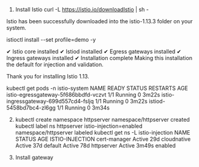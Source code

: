 1. Install Istio
curl -L https://istio.io/downloadIstio | sh -

Istio has been successfully downloaded into the istio-1.13.3 folder on your system.

istioctl install --set profile=demo -y

✔ Istio core installed
✔ Istiod installed
✔ Egress gateways installed
✔ Ingress gateways installed
✔ Installation complete Making this installation the default for injection and validation.

Thank you for installing Istio 1.13.

kubectl get pods -n istio-system
NAME                                    READY   STATUS    RESTARTS   AGE
istio-egressgateway-5f686bbdfd-vczvt    1/1     Running   0          3m22s
istio-ingressgateway-699d557cd4-fsljq   1/1     Running   0          3m22s
istiod-5458bd7bc4-zl6gg                 1/1     Running   0          3m34s

2.  kubectl create namespace httpserver
namespace/httpserver created
kubectl label ns httpserver istio-injection=enabled
namespace/httpserver labeled
kubectl get ns -L istio-injection
NAME              STATUS   AGE     ISTIO-INJECTION
cert-manager      Active   29d
cloudnative       Active   37d
default           Active   78d
httpserver        Active   3m49s   enabled

3. Install gateway




